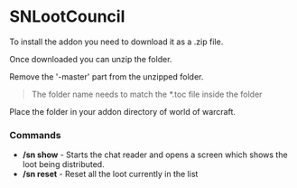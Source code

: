 # SNLootCouncil

To install the addon you need to download it as a .zip file.

Once downloaded you can unzip the folder.

Remove the '-master' part from the unzipped folder.

> The folder name needs to match the *.toc file inside the folder

Place the folder in your addon directory of world of warcraft.

### Commands

- **/sn show** - Starts the chat reader and opens a screen which shows the loot being distributed.
- **/sn reset** - Reset all the loot currently in the list
